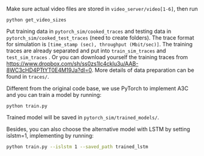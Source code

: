 Make sure actual video files are stored in `video_server/video[1-6]`, then run
```
python get_video_sizes
```

Put training data in `pytorch_sim/cooked_traces` and testing data in `pytorch_sim/cooked_test_traces` (need to create folders). The trace format for simulation is `[time_stamp (sec), throughput (Mbit/sec)]`. The training traces are already separated and put into `train_sim_traces` and `test_sim_traces` . Or you can download yourself the training traces from https://www.dropbox.com/sh/ss0zs1lc4cklu3u/AAB-8WC3cHD4PTtYT0E4M19Ja?dl=0. More details of data preparation can be found in `traces/`.

Different from the original code base, we use PyTorch to implement A3C and you can train a model by running:

```
python train.py
```

Trained model will be saved in `pytorch_sim/trained_models/`.

Besides, you can also choose the alternative model with LSTM by setting islstm=1, implementing by running:

```bash
python train.py --islstm 1 --saved_path trained_lstm
```

